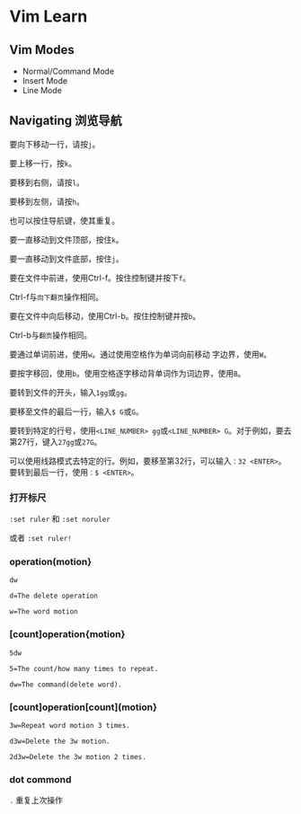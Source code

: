 # Vim Learn

## Vim Modes

- Normal/Command Mode
- Insert Mode
- Line Mode

## Navigating 浏览导航

要向下移动一行，请按`j`。

要上移一行，按`k`。

要移到右侧，请按`l`。

要移到左侧，请按`h`。

也可以按住导航键，使其重复。

要一直移动到文件顶部，按住`k`。

要一直移动到文件底部，按住`j`。

要在文件中前进，使用Ctrl-f。按住控制键并按下`f`。

Ctrl-f与`向下翻页`操作相同。

要在文件中向后移动，使用Ctrl-b。按住控制键并按`b`。

Ctrl-b与`翻页`操作相同。

要通过单词前进，使用`w`。通过使用空格作为单词向前移动
字边界，使用`W`。

要按字移回，使用`b`。使用空格逐字移动背单词作为词边界，使用`B`。

要转到文件的开头，输入`1gg`或`gg`。

要移至文件的最后一行，输入`$ G`或`G`。

要转到特定的行号，使用`<LINE_NUMBER> gg`或`<LINE_NUMBER> G`。对于例如，要去第27行，键入`27gg`或`27G`。

可以使用线路模式去特定的行。例如，要移至第32行，可以输入`：32 <ENTER>`。要转到最后一行，使用`：$ <ENTER>`。

### 打开标尺

`:set ruler` 和 `:set noruler`

或者 `:set ruler!`

### operation(motion}

    dw

    d=The delete operation

    w=The word motion

### [count]operation{motion}

    5dw

    5=The count/how many times to repeat.

    dw=The command(delete word).

### [count]operation[count](motion}

    3w=Repeat word motion 3 times.

    d3w=Delete the 3w motion.

    2d3w=Delete the 3w motion 2 times.

### dot commond

`.` 重复上次操作